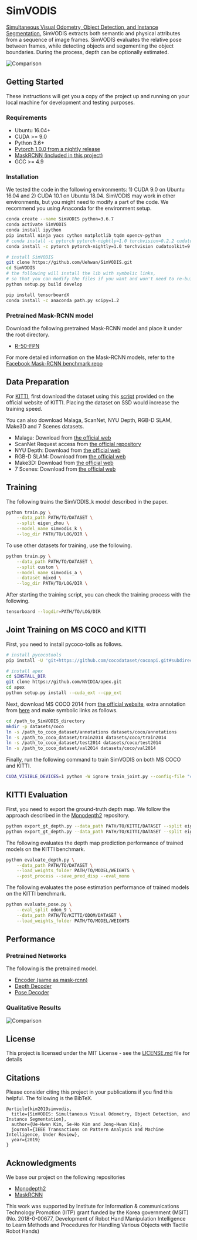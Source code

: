 # SimVODIS
[Simultaneous Visual Odometry, Object Detection, and Instance Segmentation.](https://arxiv.org/abs/1911.05939)
SimVODIS extracts both semantic and physical attributes from a sequence of image frames. SimVODIS evaluates the relative pose between frames, while detecting objects and segementing the object boundaries. During the process, depth can be optionally estimated.

![Comparison](./figures/comparison_people.png)

## Getting Started

These instructions will get you a copy of the project up and running on your local machine for development and testing purposes.

### Requirements

* Ubuntu 16.04+
* CUDA >= 9.0
* Python 3.6+
* [Pytorch 1.0.0 from a nightly release](https://pytorch.org/get-started/previous-versions/)
* [MaskRCNN (included in this project)](https://github.com/facebookresearch/maskrcnn-benchmark)
* GCC >= 4.9

### Installation

We tested the code in the following environments: 1) CUDA 9.0 on Ubuntu 16.04 and 2) CUDA 10.1 on Ubuntu 18.04. SimVODIS may work in other environments, but you might need to modify a part of the code. We recommend you using Anaconda for the environment setup.

```bash
conda create --name SimVODIS python=3.6.7
conda activate SimVODIS
conda install ipython
pip install ninja yacs cython matplotlib tqdm opencv-python
# conda install -c pytorch pytorch-nightly=1.0 torchvision=0.2.2 cudatoolkit=10.0
conda install -c pytorch pytorch-nightly=1.0 torchvision cudatoolkit=9.0

# install SimVODIS
git clone https://github.com/Uehwan/SimVODIS.git
cd SimVODIS
# the following will install the lib with symbolic links,
# so that you can modify the files if you want and won't need to re-build it
python setup.py build develop

pip install tensorboardX
conda install -c anaconda path.py scipy=1.2
```

### Pretrained Mask-RCNN model

Download the following pretrained Mask-RCNN model and place it under the root directory.
- [R-50-FPN](https://download.pytorch.org/models/maskrcnn/e2e_mask_rcnn_R_50_FPN_1x.pth)

For more detailed information on the Mask-RCNN models, refer to the [Facebook Mask-RCNN benchmark repo](https://github.com/facebookresearch/maskrcnn-benchmark/blob/master/MODEL_ZOO.md)


## Data Preparation

For [KITTI](http://www.cvlibs.net/datasets/kitti/raw_data.php), first download the dataset using this [script](http://www.cvlibs.net/download.php?file=raw_data_downloader.zip) provided on the official website of KITTI. Placing the dataset on SSD would increase the training speed.

You can also download Malaga, ScanNet, NYU Depth, RGB-D SLAM, Make3D and 7 Scenes datasets.
- Malaga: Download from [the official web](https://www.mrpt.org/MalagaUrbanDataset)
- ScanNet Request access from [the official repository](https://github.com/ScanNet/ScanNet)
- NYU Depth: Download from [the official web](https://cs.nyu.edu/~silberman/datasets/nyu_depth_v2.html)
- RGB-D SLAM: Download from [the official web](https://vision.in.tum.de/data/datasets/rgbd-dataset/download)
- Make3D: Download from [the official web](http://make3d.cs.cornell.edu/)
- 7 Scenes: Download from [the official web](https://www.microsoft.com/en-us/research/project/rgb-d-dataset-7-scenes/)

## Training
The following trains the SimVODIS_k model described in the paper.
```bash
python train.py \
    --data_path PATH/TO/DATASET \
    --split eigen_zhou \
    --model_name simvodis_k \
    --log_dir PATH/TO/LOG/DIR \
```

To use other datasets for training, use the following.
```bash
python train.py \
    --data_path PATH/TO/DATASET \
    --split custom \
    --model_name simvodis_a \
    --dataset mixed \
    --log_dir PATH/TO/LOG/DIR \
```

After starting the training script, you can check the training process with the following.
```bash
tensorboard --logdir=PATH/TO/LOG/DIR
```

## Joint Training on MS COCO and KITTI
First, you need to install pycoco-tolls as follows.
```bash
# install pycocotools
pip install -U 'git+https://github.com/cocodataset/cocoapi.git#subdirectory=PythonAPI'

# install apex
cd $INSTALL_DIR
git clone https://github.com/NVIDIA/apex.git
cd apex
python setup.py install --cuda_ext --cpp_ext
```

Next, download MS COCO 2014 from [the official website](http://cocodataset.org/#download), extra annotation from [here](http://datasets.d2.mpi-inf.mpg.de/hosang17cvpr/coco_minival2014.tar.gz) and make symbolic links as follows.

```bash
cd /path_to_SimVODIS_directory
mkdir -p datasets/coco
ln -s /path_to_coco_dataset/annotations datasets/coco/annotations
ln -s /path_to_coco_dataset/train2014 datasets/coco/train2014
ln -s /path_to_coco_dataset/test2014 datasets/coco/test2014
ln -s /path_to_coco_dataset/val2014 datasets/coco/val2014
```

Finally, run the following command to train SimVODIS on both MS COCO and KITTI.
```bash
CUDA_VISIBLE_DEVICES=1 python -W ignore train_joint.py --config-file "configs/e2e_mask_rcnn_R_50_FPN_1x.yaml" SOLVER.IMS_PER_BATCH 2 SOLVER.BASE_LR 0.0025 SOLVER.MAX_ITER 720000 SOLVER.STEPS "(480000, 640000)" TEST.IMS_PER_BATCH 1 MODEL.RPN.FPN_POST_NMS_TOP_N_TRAIN 2000
```

## KITTI Evaluation
First, you need to export the ground-truth depth map. We follow the approach described in the [Monodepth2](https://github.com/nianticlabs/monodepth2) repository.
```bash
python export_gt_depth.py --data_path PATH/TO/KITTI/DATASET --split eigen
python export_gt_depth.py --data_path PATH/TO/KITTI/DATASET --split eigen_benchmark
```

The following evaluates the depth map prediction performance of trained models on the KITTI benchmark.
```bash
python evaluate_depth.py \
    --data_path PATH/TO/DATASET \
    --load_weights_folder PATH/TO/MODEL/WEIGHTS \
    --post_process --save_pred_disp --eval_mono 
```

The following evaluates the pose estimation performance of trained models on the KITTI benchmark.
```bash
python evaluate_pose.py \
    --eval_split odom_9 \
    --data_path PATH/TO/KITTI/ODOM/DATASET \
    --load_weights_folder PATH/TO/MODEL/WEIGHTS
```

## 

## Performance

### Pretrained Networks
The following is the pretrained model.
- [Encoder (same as mask-rcnn)](https://drive.google.com/file/d/1vWJQkYL8y3UQLG-gl-IcVTC9aMlMd5b7/view?usp=sharing)
- [Depth Decoder](https://drive.google.com/file/d/1Al6vkNDPpDd7i90Ly2uGPPddlzhpuMKI/view?usp=sharing)
- [Pose Decoder](https://drive.google.com/file/d/1BybvE2seYwDy9VsFlxodSXNl3q8pYI4w/view?usp=sharing)

### Qualitative Results
![Comparison](./figures/comparison_qualitative.png)


## License

This project is licensed under the MIT License - see the [LICENSE.md](LICENSE.md) file for details

## Citations

Please consider citing this project in your publications if you find this helpful.
The following is the BibTeX.

```
@article{kim2019simvodis,
  title={SimVODIS: Simultaneous Visual Odometry, Object Detection, and Instance Segmentation},
  author={Ue-Hwan Kim, Se-Ho Kim and Jong-Hwan Kim},
  journal={IEEE Transactions on Pattern Analysis and Machine Intelligence, Under Review},
  year={2019}
}
```

## Acknowledgments

We base our project on the following repositories
* [Monodepth2](https://github.com/nianticlabs/monodepth2)
* [MaskRCNN](https://github.com/facebookresearch/maskrcnn-benchmark)

This work was supported by Institute for Information & communications Technology Promotion (IITP) grant funded by the Korea government (MSIT) (No. 2018-0-00677, Development of Robot Hand Manipulation Intelligence to Learn Methods and Procedures for Handling Various Objects with Tactile Robot Hands)
